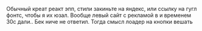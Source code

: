 Обычный креат реакт эпп, стили закиньте на яндекс, или ссылку на гугл фонтс, чтобы я их юзал. Вообще левый сайт с рекламой в и временем 30с дали.. Бек ниче не ответил. Тогда смысл лоадер на кнопки вешать
